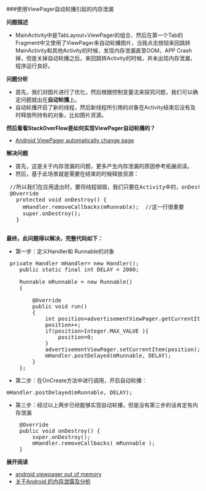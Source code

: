 ###使用ViewPager自动轮播引起的内存泄漏

**问题描述**

-  MainActivity中是TabLayout+ViewPager的组合，然后在第一个Tab的Fragment中又使用了ViewPager来自动轮播图片，当我点击按钮来回跳转MainActivity和其他Activity的时候，发现内存泄漏直至OOM，APP Crash掉，但是关掉自动轮播之后，来回跳转Activity的时候，并未出现内存泄漏，程序运行良好。

**问题分析**

-  首先，我们对图片进行了优化，然后根据控制变量法来探究问题，我们可以确定问题就出在**自动轮播**上。
-  自动轮播开启了新的线程，然后新线程所引用的对象在Activity结束后没有及时释放所持有的对象，比如图片资源。

**然后看看StackOverFlow是如何实现ViewPager自动轮播的？**

-  [Android ViewPager automatically change page](http://stackoverflow.com/questions/17167740/android-viewpager-automatically-change-page)

**解决问题**
	
-  首先，这是关于内存泄漏的问题，更多产生内存泄漏的原因参考拓展阅读。
-  然后，基于此场景就是需要在结束的时候释放资源：

<pre>
 //所以我们在应用退出时，要将线程销毁，我们只要在Activity中的，onDestory()方法处理一下就OK了，如下代码所示:
 @Override  
   protected void onDestroy() {  
     mHandler.removeCallbacks(mRunnable);  //这一行很重要
     super.onDestroy();  
   } 
  
</pre>

**最终，此问题得以解决，完整代码如下：**

-  第一步：定义Handler和 Runnable的对象
<pre>
 private Handler mHandler= new Handler();
    public static final int DELAY = 2000;

    Runnable mRunnable = new Runnable()
    {

        @Override
        public void run()
        {
            int position=advertisementViewPager.getCurrentItem();
            position++;
            if(position>Integer.MAX_VALUE ){
                position=0;
            }
            advertisementViewPager.setCurrentItem(position);
            mHandler.postDelayed(mRunnable, DELAY);
        }
    };
</pre>

-  第二步：在OnCreate方法中进行调用，开启自动轮播：
<pre>
mHandler.postDelayed(mRunnable, DELAY);
</pre>

-  第三步：经过以上两步已经能够实现自动轮播，但是没有第三步的话肯定有内存泄漏

<pre>
    @Override
    public void onDestroy() {
        super.onDestroy();
        mHandler.removeCallbacks( mRunnable );
    }
</pre>


**展开阅读**

-  [android viewpager out of memory](http://stackoverflow.com/questions/18144132/android-viewpager-out-of-memory)
-  [关于Android 的内存泄露及分析](http://www.cnblogs.com/tiantianbyconan/p/3679875.html)